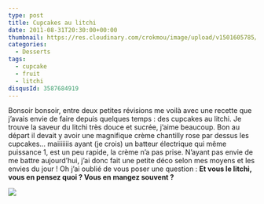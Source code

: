 ```yaml
---
type: post
title: Cupcakes au litchi
date: 2011-08-31T20:30:00+00:00
thumbnail: https://res.cloudinary.com/crokmou/image/upload/v1501605785/Cupcake-litchi-72x110_leoq0l.jpg
categories: 
  - Desserts
tags: 
  - cupcake
  - fruit
  - litchi
disqusId: 3587684919
---
```


Bonsoir bonsoir, entre deux petites révisions me voilà avec une recette que j’avais envie de faire depuis quelques temps : des cupcakes au litchi. Je trouve la saveur du litchi très douce et sucrée, j’aime beaucoup. Bon au départ il devait y avoir une magnifique crème chantilly rose par dessus les cupcakes… maiiiiiiis ayant (je crois) un batteur électrique qui même puissance 1, est un peu rapide, la crème n’a pas prise. N’ayant pas envie de me battre aujourd’hui, j’ai donc fait une petite déco selon mes moyens et les envies du jour ! Oh j’ai oublié de vous poser une question : **Et vous le litchi, vous en pensez quoi ? Vous en mangez souvent ?**

[![](http://3.bp.blogspot.com/-sejYCkmXNwY/TqmkGY1YyXI/AAAAAAAABBU/DaV7lDApckM/s1600/Cupcake+litchi.jpg)](http://3.bp.blogspot.com/-sejYCkmXNwY/TqmkGY1YyXI/AAAAAAAABBU/DaV7lDApckM/s1600/Cupcake+litchi.jpg)